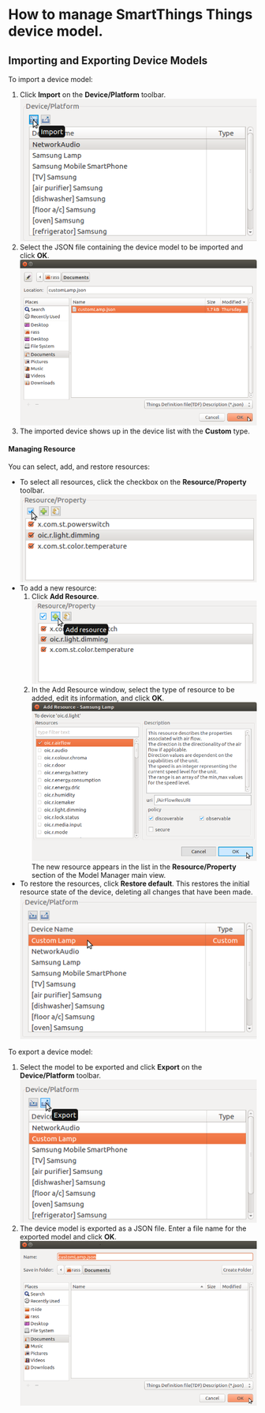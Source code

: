 # How to manage SmartThings Things device model.  

## Importing and Exporting Device Models
To import a device model:
1. Click **Import** on the **Device/Platform** toolbar.  
![Import the JSON file](media/rt_model_import_model.png)
2. Select the JSON file containing the device model to be imported and click **OK**.  
![Select the JSON file](media/rt_model_import_model_window.png)
3. The imported device shows up in the device list with the **Custom** type.  

#### Managing Resource  
You can select, add, and restore resources:  
- To select all resources, click the checkbox on the **Resource/Property** toolbar.  
![Select all resources](media/rt_model_select_all.png)  
- To add a new resource:  
   1. Click **Add Resource**.  
   ![Add Resource](media/rt_model_add_resource.png)  
   2. In the Add Resource window, select the type of resource to be added, edit its information, and click **OK**.  
   ![Add Resource](media/rt_model_add_resource_window.png)  
   The new resource appears in the list in the **Resource/Property** section of the Model Manager main view.  
- To restore the resources, click **Restore default**. This restores the initial resource state of the device, deleting all changes that have been made.  
![The imported device shows up](media/rt_model_import_model_finished.png)  

To export a device model:  
1. Select the model to be exported and click **Export** on the **Device/Platform** toolbar.  
![Export the model](media/rt_model_export_model.png)  
2. The device model is exported as a JSON file. Enter a file name for the exported model and click **OK**.  
![Exported as a JSON file](media/rt_model_export_model_window.png)  

